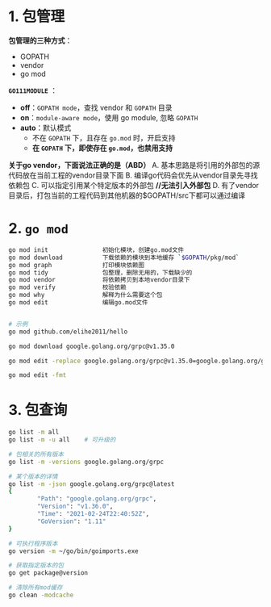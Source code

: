 # 1. 包管理

**包管理的三种方式**：

- GOPATH
- vendor
- go mod



 **`GO111MODULE`** ：

- **off**：`GOPATH mode`，查找 vendor 和  `GOPATH` 目录
- **on**：`module-aware mode`，使用 go module, 忽略 `GOPATH` 
- **auto**：默认模式
  - 不在 `GOPATH` 下，且存在 `go.mod` 时，开启支持
  - **在 `GOPATH` 下，即使存在 `go.mod`，也禁用支持**
  



**关于go vendor，下面说法正确的是（ABD）**
A. 基本思路是将引用的外部包的源代码放在当前工程的vendor目录下面
B. 编译go代码会优先从vendor目录先寻找依赖包
C. 可以指定引用某个特定版本的外部包  **//无法引入外部包**
D. 有了vendor目录后，打包当前的工程代码到其他机器的$GOPATH/src下都可以通过编译



# 2. `go mod`

```bash
go mod init               初始化模块，创建go.mod文件
go mod download           下载依赖的模块到本地缓存 `$GOPATH/pkg/mod`
go mod graph              打印模块依赖图
go mod tidy               包整理，删除无用的，下载缺少的
go mod vendor             将依赖拷贝到本地vendor目录下
go mod verify             校验依赖
go mod why                解释为什么需要这个包
go mod edit               编辑go.mod文件


# 示例
go mod github.com/elihe2011/hello

go mod download google.golang.org/grpc@v1.35.0

go mod edit -replace google.golang.org/grpc@v1.35.0=google.golang.org/grpc@v1.26.0

go mod edit -fmt
```



# 3. 包查询

```bash
go list -m all   
go list -m -u all    # 可升级的

# 包相关的所有版本
go list -m -versions google.golang.org/grpc

# 某个版本的详情
go list -m -json google.golang.org/grpc@latest
{
        "Path": "google.golang.org/grpc",
        "Version": "v1.36.0",
        "Time": "2021-02-24T22:40:52Z",
        "GoVersion": "1.11"
}

# 可执行程序版本
go version -m ~/go/bin/goimports.exe

# 获取指定版本的包
go get package@version

# 清除所有mod缓存
go clean -modcache 
```



